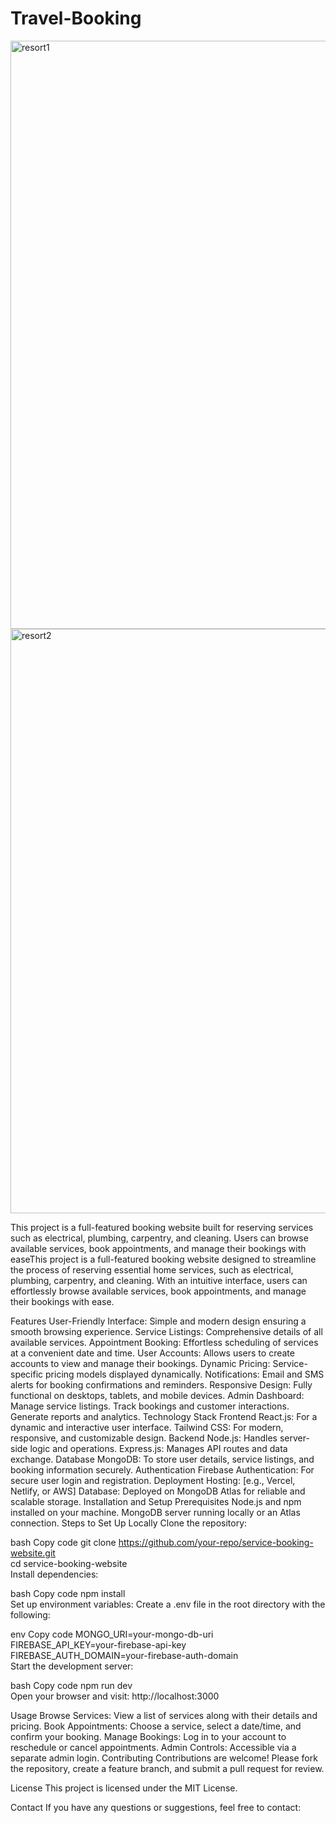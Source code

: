 # Travel-Booking
<img width="941" alt="resort1" src="https://github.com/user-attachments/assets/3a931edf-9882-4ac6-aa59-97dcb30e2148">
<img width="935" alt="resort2" src="https://github.com/user-attachments/assets/cdc5c8a6-c093-46b1-a210-36eb4804c695">


This project is a full-featured booking website built for reserving services such as electrical, plumbing, carpentry, and cleaning. Users can browse available services, book appointments, and manage their bookings with easeThis project is a full-featured booking website designed to streamline the process of reserving essential home services, such as electrical, plumbing, carpentry, and cleaning. With an intuitive interface, users can effortlessly browse available services, book appointments, and manage their bookings with ease.

Features
User-Friendly Interface: Simple and modern design ensuring a smooth browsing experience.
Service Listings: Comprehensive details of all available services.
Appointment Booking: Effortless scheduling of services at a convenient date and time.
User Accounts: Allows users to create accounts to view and manage their bookings.
Dynamic Pricing: Service-specific pricing models displayed dynamically.
Notifications: Email and SMS alerts for booking confirmations and reminders.
Responsive Design: Fully functional on desktops, tablets, and mobile devices.
Admin Dashboard:
Manage service listings.
Track bookings and customer interactions.
Generate reports and analytics.
Technology Stack
Frontend
React.js: For a dynamic and interactive user interface.
Tailwind CSS: For modern, responsive, and customizable design.
Backend
Node.js: Handles server-side logic and operations.
Express.js: Manages API routes and data exchange.
Database
MongoDB: To store user details, service listings, and booking information securely.
Authentication
Firebase Authentication: For secure user login and registration.
Deployment
Hosting: [e.g., Vercel, Netlify, or AWS]
Database: Deployed on MongoDB Atlas for reliable and scalable storage.
Installation and Setup
Prerequisites
Node.js and npm installed on your machine.
MongoDB server running locally or an Atlas connection.
Steps to Set Up Locally
Clone the repository:

bash
Copy code
git clone https://github.com/your-repo/service-booking-website.git  
cd service-booking-website  
Install dependencies:

bash
Copy code
npm install  
Set up environment variables:
Create a .env file in the root directory with the following:

env
Copy code
MONGO_URI=your-mongo-db-uri  
FIREBASE_API_KEY=your-firebase-api-key  
FIREBASE_AUTH_DOMAIN=your-firebase-auth-domain  
Start the development server:

bash
Copy code
npm run dev  
Open your browser and visit: http://localhost:3000

Usage
Browse Services: View a list of services along with their details and pricing.
Book Appointments: Choose a service, select a date/time, and confirm your booking.
Manage Bookings: Log in to your account to reschedule or cancel appointments.
Admin Controls: Accessible via a separate admin login.
Contributing
Contributions are welcome! Please fork the repository, create a feature branch, and submit a pull request for review.

License
This project is licensed under the MIT License.

Contact
If you have any questions or suggestions, feel free to contact:
